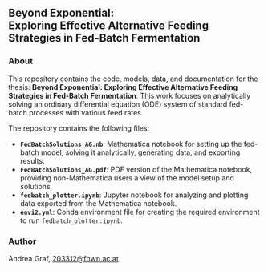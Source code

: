 ## Beyond Exponential: <br> Exploring Effective Alternative Feeding Strategies in Fed-Batch Fermentation

### About
This repository contains the code, models, data, and documentation for the thesis: **Beyond Exponential: Exploring Effective Alternative Feeding Strategies in Fed-Batch Fermentation**. 
This work focuses on analytically solving an ordinary differential equation (ODE) system of standard fed-batch processes with various feed rates. 

The repository contains the following files:

- **`FedBatchSolutions_AG.nb`**: Mathematica notebook for setting up the fed-batch model, solving it analytically, generating data, and exporting results.
- **`FedBatchSolutions_AG.pdf`**: PDF version of the Mathematica notebook, providing non-Mathematica users a view of the model setup and solutions.
- **`fedbatch_plotter.ipynb`**: Jupyter notebook for analyzing and plotting data exported from the Mathematica notebook.
- **`envi2.yml`**: Conda environment file for creating the required environment to run `fedbatch_plotter.ipynb`.

### Author
Andrea Graf, 203312@fhwn.ac.at
